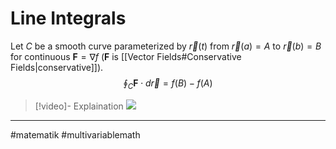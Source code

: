 # Line Integrals

Let $C$ be a smooth curve parameterized by $\vec{r}(t)$ from $\vec{r}(a) = A$ to $\vec{r}(b) = B$ for continuous $\mathbf{F} = \nabla f$ ($\mathbf{F}$ is [[Vector Fields#Conservative Fields|conservative]]).
$$
\oint_{C} \mathbf{F} \cdot d\vec{r} = f(B) - f(A)
$$

>[!video]- Explaination
>![](https://www.youtube.com/watch?v=we88mTXj6Yc)



---
#matematik #multivariablemath